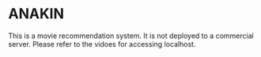 # ANAKIN

This is a movie recommendation system. It is not deployed to a commercial server. Please refer to the vidoes for accessing localhost.
